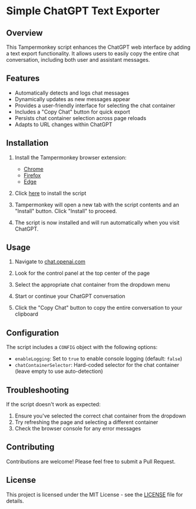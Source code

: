 # Simple ChatGPT Text Exporter

## Overview

This Tampermonkey script enhances the ChatGPT web interface by adding a text export functionality. It allows users to easily copy the entire chat conversation, including both user and assistant messages.

## Features

- Automatically detects and logs chat messages
- Dynamically updates as new messages appear
- Provides a user-friendly interface for selecting the chat container
- Includes a "Copy Chat" button for quick export
- Persists chat container selection across page reloads
- Adapts to URL changes within ChatGPT

## Installation

1. Install the Tampermonkey browser extension:
   - [Chrome](https://chrome.google.com/webstore/detail/tampermonkey/dhdgffkkebhmkfjojejmpbldmpobfkfo)
   - [Firefox](https://addons.mozilla.org/en-US/firefox/addon/tampermonkey/)
   - [Edge](https://microsoftedge.microsoft.com/addons/detail/tampermonkey/iikmkjmpaadaobahmlepeloendndfphd)

2. Click [here](https://github.com/samomar/Simple-ChatGPT-Text-Exporter/raw/refs/heads/main/simple_chatgpt_text_exporter.user.js) to install the script

3. Tampermonkey will open a new tab with the script contents and an "Install" button. Click "Install" to proceed.

4. The script is now installed and will run automatically when you visit ChatGPT.

## Usage

1. Navigate to [chat.openai.com](https://chat.openai.com)

2. Look for the control panel at the top center of the page

3. Select the appropriate chat container from the dropdown menu

4. Start or continue your ChatGPT conversation 

5. Click the "Copy Chat" button to copy the entire conversation to your clipboard

## Configuration

The script includes a `CONFIG` object with the following options:

- `enableLogging`: Set to `true` to enable console logging (default: `false`)
- `chatContainerSelector`: Hard-coded selector for the chat container (leave empty to use auto-detection)

## Troubleshooting

If the script doesn't work as expected:

1. Ensure you've selected the correct chat container from the dropdown
2. Try refreshing the page and selecting a different container
3. Check the browser console for any error messages

## Contributing

Contributions are welcome! Please feel free to submit a Pull Request.

## License

This project is licensed under the MIT License - see the [LICENSE](LICENSE) file for details.
